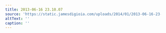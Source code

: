```yaml
---
title: 2013-06-16 23.10.07
source: 'https://static.jamesdigioia.com/uploads/2014/01/2013-06-16-23-10-07-scaled.jpg'
altText: ''
caption: ''
---
```



